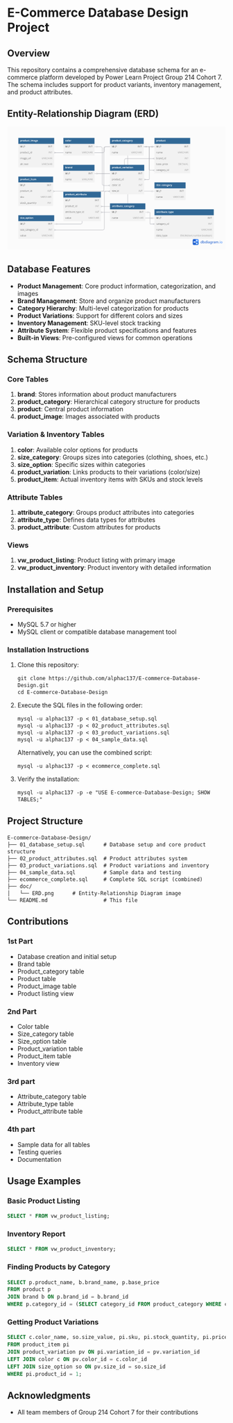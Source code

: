 # E-Commerce Database Design Project

## Overview
This repository contains a comprehensive database schema for an e-commerce platform developed by Power Learn Project Group 214 Cohort 7. The schema includes support for product variants, inventory management, and product attributes.

## Entity-Relationship Diagram (ERD)
![E-Commerce Database ERD](https://github.com/alphac137/E-commerce-Database-Design/raw/main/doc/ERD.png)

## Database Features
- **Product Management**: Core product information, categorization, and images
- **Brand Management**: Store and organize product manufacturers
- **Category Hierarchy**: Multi-level categorization for products
- **Product Variations**: Support for different colors and sizes
- **Inventory Management**: SKU-level stock tracking
- **Attribute System**: Flexible product specifications and features
- **Built-in Views**: Pre-configured views for common operations

## Schema Structure

### Core Tables
1. **brand**: Stores information about product manufacturers
2. **product_category**: Hierarchical category structure for products
3. **product**: Central product information
4. **product_image**: Images associated with products

### Variation & Inventory Tables
1. **color**: Available color options for products
2. **size_category**: Groups sizes into categories (clothing, shoes, etc.)
3. **size_option**: Specific sizes within categories
4. **product_variation**: Links products to their variations (color/size)
5. **product_item**: Actual inventory items with SKUs and stock levels

### Attribute Tables
1. **attribute_category**: Groups product attributes into categories
2. **attribute_type**: Defines data types for attributes
3. **product_attribute**: Custom attributes for products

### Views
1. **vw_product_listing**: Product listing with primary image
2. **vw_product_inventory**: Product inventory with detailed information

## Installation and Setup

### Prerequisites
- MySQL 5.7 or higher
- MySQL client or compatible database management tool

### Installation Instructions

1. Clone this repository:
   ```
   git clone https://github.com/alphac137/E-commerce-Database-Design.git
   cd E-commerce-Database-Design
   ```

2. Execute the SQL files in the following order:
   ```
   mysql -u alphac137 -p < 01_database_setup.sql
   mysql -u alphac137 -p < 02_product_attributes.sql
   mysql -u alphac137 -p < 03_product_variations.sql
   mysql -u alphac137 -p < 04_sample_data.sql
   ```

   Alternatively, you can use the combined script:
   ```
   mysql -u alphac137 -p < ecommerce_complete.sql
   ```

3. Verify the installation:
   ```
   mysql -u alphac137 -p -e "USE E-commerce-Database-Design; SHOW TABLES;"
   ```

## Project Structure

```
E-commerce-Database-Design/
├── 01_database_setup.sql      # Database setup and core product structure
├── 02_product_attributes.sql  # Product attributes system
├── 03_product_variations.sql  # Product variations and inventory
├── 04_sample_data.sql         # Sample data and testing
├── ecommerce_complete.sql     # Complete SQL script (combined)
├── doc/
│   └── ERD.png      # Entity-Relationship Diagram image
└── README.md                  # This file
```

## Contributions

### 1st Part
- Database creation and initial setup
- Brand table
- Product_category table
- Product table
- Product_image table
- Product listing view

### 2nd Part
- Color table
- Size_category table
- Size_option table
- Product_variation table
- Product_item table
- Inventory view

### 3rd part
- Attribute_category table
- Attribute_type table
- Product_attribute table

### 4th part
- Sample data for all tables
- Testing queries
- Documentation

## Usage Examples

### Basic Product Listing
```sql
SELECT * FROM vw_product_listing;
```

### Inventory Report
```sql
SELECT * FROM vw_product_inventory;
```

### Finding Products by Category
```sql
SELECT p.product_name, b.brand_name, p.base_price
FROM product p
JOIN brand b ON p.brand_id = b.brand_id
WHERE p.category_id = (SELECT category_id FROM product_category WHERE category_name = 'Shoes');
```

### Getting Product Variations
```sql
SELECT c.color_name, so.size_value, pi.sku, pi.stock_quantity, pi.price
FROM product_item pi
JOIN product_variation pv ON pi.variation_id = pv.variation_id
LEFT JOIN color c ON pv.color_id = c.color_id
LEFT JOIN size_option so ON pv.size_id = so.size_id
WHERE pi.product_id = 1;
```


## Acknowledgments
- All team members of Group 214 Cohort 7 for their contributions
